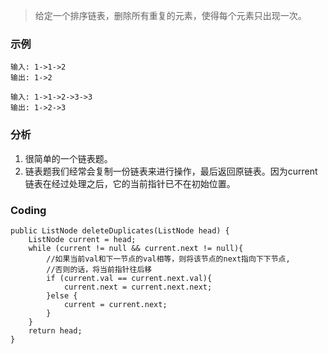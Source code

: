 
>给定一个排序链表，删除所有重复的元素，使得每个元素只出现一次。

### 示例
```
输入: 1->1->2
输出: 1->2

输入: 1->1->2->3->3
输出: 1->2->3
```


### 分析
1. 很简单的一个链表题。
2. 链表题我们经常会复制一份链表来进行操作，最后返回原链表。因为current链表在经过处理之后，它的当前指针已不在初始位置。

### Coding
```
public ListNode deleteDuplicates(ListNode head) {
    ListNode current = head;
    while (current != null && current.next != null){
        //如果当前val和下一节点的val相等，则将该节点的next指向下下节点,
        //否则的话，将当前指针往后移
        if (current.val == current.next.val){
            current.next = current.next.next;
        }else {
            current = current.next;
        }
    }
    return head;
}
```
